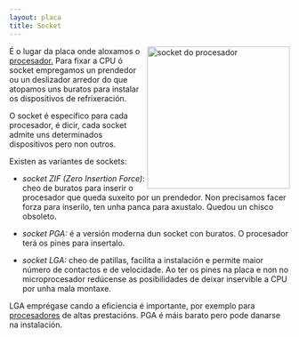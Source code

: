 ```yaml
---
layout: placa
title: Socket
---
```


   <img style="float:right" height="256px"  alt="socket do procesador"  src="/imaxes/socket.jpg">

É o lugar da placa onde aloxamos o [procesador.]({{site.url}}/procesador/02cpu)
Para fixar a CPU ó socket empregamos un prendedor ou un deslizador arredor do que atopamos uns buratos para instalar os dispositivos de refrixeración.

O socket é específico para cada procesador, é dicir, cada socket admite uns determinados dispositivos pero non outros.

Existen as variantes de sockets:

* _socket ZIF (Zero Insertion Force)_: cheo de buratos para inserir o procesador que queda suxeito por un prendedor. Non precisamos facer forza para inserilo, ten unha panca para axustalo. Quedou un chisco obsoleto.

* _socket PGA:_ é a versión moderna dun socket con buratos. O procesador terá os pines para insertalo.

* _socket LGA:_  cheo de patillas, facilita a instalación e permite maior número de contactos e de velocidade. Ao ter os pines  na placa e non no microprocesador redúcense as posibilidades de deixar inservible a CPU por unha mala montaxe.

LGA emprégase cando a eficiencia é importante, por exemplo para [procesadores]({{site.url}}/procesador/02cpu) de altas prestacións. PGA é máis barato pero pode danarse na instalación. 
